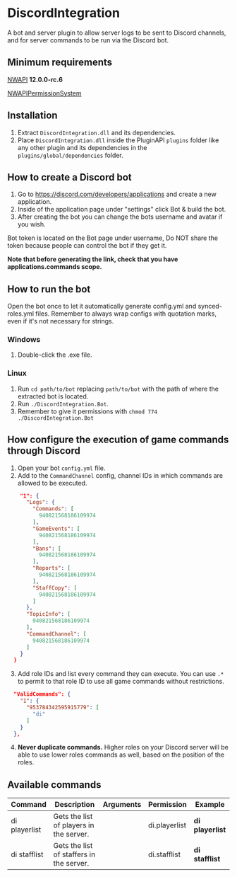 # DiscordIntegration

A bot and server plugin to allow server logs to be sent to Discord channels, and for server commands to be run via the Discord bot.

## Minimum requirements
[NWAPI](https://github.com/northwood-studios/NwPluginAPI) **12.0.0-rc.6**

[NWAPIPermissionSystem](https://github.com/CedModV2/NWAPIPermissionSystem)

## Installation
1. Extract `DiscordIntegration.dll` and its dependencies.
2. Place `DiscordIntegration.dll` inside the PluginAPI `plugins` folder like any other plugin and its dependencies in the `plugins/global/dependencies` folder.

## How to create a Discord bot
1. Go to https://discord.com/developers/applications and create a new application.
2. Inside of the application page under "settings" click Bot & build the bot.
3. After creating the bot you can change the bots username and avatar if you wish.

Bot token is located on the Bot page under username, Do NOT share the token because people can control the bot if they get it.

**Note that before generating the link, check that you have applications.commands scope.**

## How to run the bot

Open the bot once to let it automatically generate config.yml and synced-roles.yml files.
Remember to always wrap configs with quotation marks, even if it's not necessary for strings.

### Windows

1. Double-click the .exe file.

### Linux

1. Run `cd path/to/bot` replacing `path/to/bot` with the path of where the extracted bot is located.
2. Run `./DiscordIntegration.Bot`.
3. Remember to give it permissions with `chmod 774 ./DiscordIntegration.Bot`

## How configure the execution of game commands through Discord

1. Open your bot `config.yml` file.
2. Add to the `CommandChannel` config, channel IDs in which commands are allowed to be executed.

```json  "Channels": {
    "1": {
      "Logs": {
        "Commands": [
          940821568186109974
        ],
        "GameEvents": [
          940821568186109974
        ],
        "Bans": [
          940821568186109974
        ],
        "Reports": [
          940821568186109974
        ],
        "StaffCopy": [
          940821568186109974
        ]
      },
      "TopicInfo": [
        940821568186109974
      ],
      "CommandChannel": [
        940821568186109974
      ]
    }
  }
```

3. Add role IDs and list every command they can execute. You can use `.*` to permit to that role ID to use all game commands without restrictions.

```json
  "ValidCommands": {
    "1": {
      "953784342595915779": [
        "di"
      ]
    }
  },
 ```

4. **Never duplicate commands.** Higher roles on your Discord server will be able to use lower roles commands as well, based on the position of the roles.

## Available commands

| Command | Description | Arguments | Permission | Example |
| --- | --- | --- | --- | --- |
| di playerlist | Gets the list of players in the server. | | di.playerlist | **di playerlist** |
| di stafflist | Gets the list of staffers in the server. | | di.stafflist | **di stafflist** |
